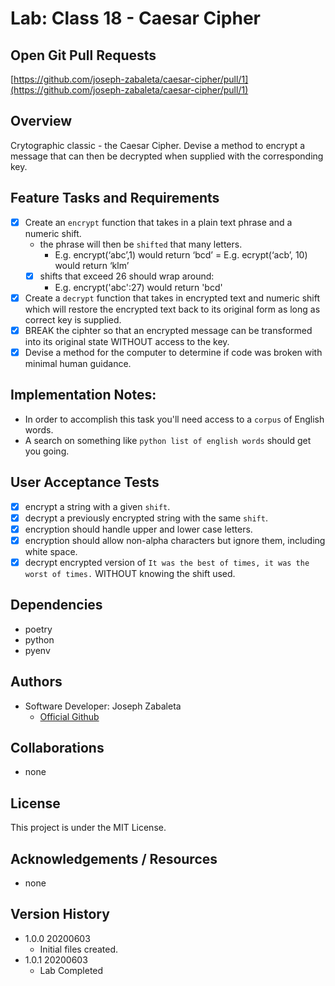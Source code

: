 # Lab: Class 18 - Caesar Cipher

## Open Git Pull Requests  
[https://github.com/joseph-zabaleta/caesar-cipher/pull/1](https://github.com/joseph-zabaleta/caesar-cipher/pull/1)  

## Overview  
Crytographic classic - the Caesar Cipher. Devise a method to encrypt a message that can then be decrypted when supplied with the corresponding key.  

## Feature Tasks and Requirements  
- [x] Create an `encrypt` function that takes in a plain text phrase and a numeric shift.  
    - the phrase will then be `shifted` that many letters.  
        - E.g. encrypt(‘abc’,1) would return ‘bcd’ = E.g. ecrypt(‘acb’, 10) would return ‘klm’  
    - [x] shifts that exceed 26 should wrap around:  
        - E.g. encrypt('abc':27) would return 'bcd'

- [x] Create a `decrypt` function that takes in encrypted text and numeric shift which will restore the encrypted text back to its original form as long as correct key is supplied.  
- [x] BREAK the ciphter so that an encrypted message can be transformed into its original state WITHOUT access to the key.  
- [x] Devise a method for the computer to determine if code was broken with minimal human guidance.  

## Implementation Notes:  
- In order to accomplish this task you'll need access to a `corpus` of English words.  
- A search on something like `python list of english words` should get you going.  


## User Acceptance Tests  
- [x] encrypt a string with a given `shift`.  
- [x] decrypt a previously encrypted string with the same `shift`.  
- [x] encryption should handle upper and lower case letters.  
- [x] encryption should allow non-alpha characters but ignore them, including white space.  
- [x] decrypt encrypted version of `It was the best of times, it was the worst of times.` WITHOUT knowing the shift used.  

## Dependencies  
- poetry  
- python  
- pyenv  

## Authors  
- Software Developer: Joseph Zabaleta
  - [Official Github](https://github.com/joseph-zabaleta)  

## Collaborations  
- none  

## License  
This project is under the MIT License.

## Acknowledgements / Resources  
- none

## Version History  
- 1.0.0 20200603  
    - Initial files created.  
- 1.0.1 20200603 
    - Lab Completed